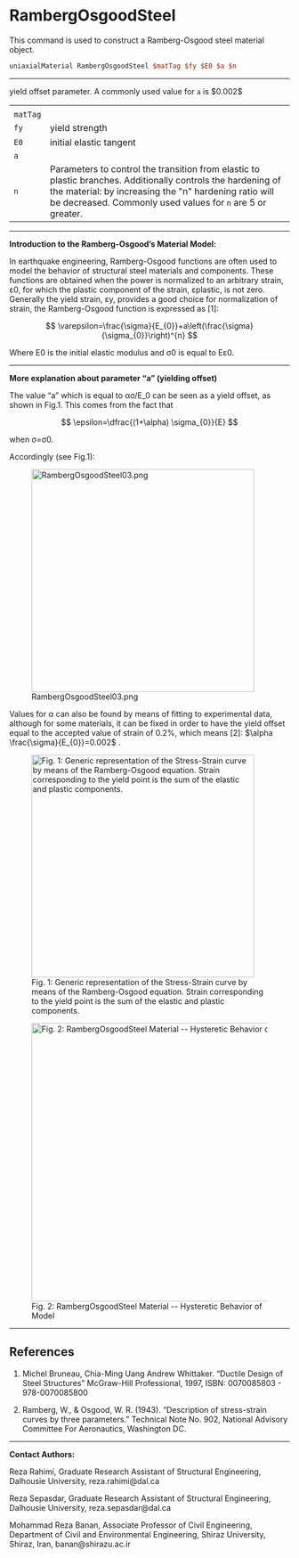 # RambergOsgoodSteel

<p>This command is used to construct a Ramberg-Osgood steel material
object.</p>

```tcl
uniaxialMaterial RambergOsgoodSteel $matTag $fy $E0 $a $n
```
<hr />
<table>
<tbody>
<tr class="odd">
<td></td>
</tr>
<tr class="even">
<td><code class="parameter-table-variable">matTag</code></td>
</tr>
<tr class="odd">
<td><code class="parameter-table-variable">fy</code></td>
<td>yield strength</td>
</tr>
<tr class="even">
<td><code class="parameter-table-variable">E0</code></td>
<td>initial elastic tangent</td>
</tr>
<tr class="odd">
<td><code class="parameter-table-variable">a</code></td>
yield offset parameter. A commonly used value for <code>a</code> is $0.002$
</tr>
<tr class="even">
<td><code class="parameter-table-variable">n</code></td>
<td>
Parameters to control the transition from elastic to plastic branches. Additionally controls the hardening of the material: by increasing the "n" hardening ratio will be decreased.
Commonly used values for <code>n</code> are 5 or greater.
</td>
</tr>
</tbody>
</table>

<hr />
<p><strong>Introduction to the Ramberg-Osgood’s Material
Model:</strong></p>
<p>In earthquake engineering, Ramberg-Osgood functions are often used to
model the behavior of structural steel materials and components. These
functions are obtained when the power is normalized to an arbitrary
strain, ε0, for which the plastic component of the strain, εplastic, is
not zero. Generally the yield strain, εy, provides a good choice for
normalization of strain, the Ramberg-Osgood function is expressed as
[1]:</p>

$$
\varepsilon=\frac{\sigma}{E_{0}}+a\left(\frac{\sigma}{\sigma_{0}}\right)^{n}
$$

<p>Where E0 is the initial elastic modulus and σ0 is equal to Eε0.</p>
<hr />

<p><strong>More explanation about parameter “a” (yielding offset)</strong></p>
The value “a” which is equal to ασ/E_0 can be seen as a yield offset,
as shown in Fig.1. This comes from the fact that

$$
\epsilon=\dfrac{(1+\alpha) \sigma_{0}}{E}
$$

<p>when σ=σ0.</p>
<p>Accordingly (see Fig.1):</p>
<figure>
<img src="/OpenSeesRT/contrib/static/RambergOsgoodSteel03.png" title="RambergOsgoodSteel03.png"
width="400" alt="RambergOsgoodSteel03.png" />
<figcaption aria-hidden="true">RambergOsgoodSteel03.png</figcaption>
</figure>

Values for α can also be found by means of fitting to experimental
data, although for some materials, it can be fixed in order to have the
yield offset equal to the accepted value of strain of 0.2%, which means
[2]: $\alpha \frac{\sigma}{E_{0}}=0.002$ .

<!-- <img src="/OpenSeesRT/contrib/static/RambergOsgoodSteel06.png"
title="RambergOsgoodSteel06.png" width="100"
alt="RambergOsgoodSteel06.png" /> -->

<figure>
<img src="/OpenSeesRT/contrib/static/RambergOsgoodSteel02.png"
title="Fig. 1: Generic representation of the Stress-Strain curve by means of the Ramberg-Osgood equation. Strain corresponding to the yield point is the sum of the elastic and plastic components."
width="400"
alt="Fig. 1: Generic representation of the Stress-Strain curve by means of the Ramberg-Osgood equation. Strain corresponding to the yield point is the sum of the elastic and plastic components." />
<figcaption aria-hidden="true">Fig. 1: Generic representation of the
Stress-Strain curve by means of the Ramberg-Osgood equation. Strain
corresponding to the yield point is the sum of the elastic and plastic
components.</figcaption>
</figure>
<figure>
<img src="/OpenSeesRT/contrib/static/RambergOsgoodSteel01.png"
title="Fig. 2: RambergOsgoodSteel Material -- Hysteretic Behavior of Model"
width="500"
alt="Fig. 2: RambergOsgoodSteel Material -- Hysteretic Behavior of Model" />
<figcaption aria-hidden="true">Fig. 2: RambergOsgoodSteel Material --
Hysteretic Behavior of Model</figcaption>
</figure>
<hr />

## References
1. Michel Bruneau, Chia-Ming Uang Andrew Whittaker. “Ductile Design of Steel Structures” McGraw-Hill
   Professional, 1997, ISBN: 0070085803 - 978-0070085800 

2. Ramberg, W., &amp; Osgood, W. R. (1943). “Description of stress-strain curves by
   three parameters.” Technical Note No. 902, National Advisory Committee
   For Aeronautics, Washington DC.

<hr />

<p><strong>Contact Authors:</strong></p>

<p>Reza Rahimi, Graduate Research Assistant of Structural Engineering,
Dalhousie University, reza.rahimi@dal.ca</p>
<p>Reza Sepasdar, Graduate Research Assistant of Structural Engineering,
Dalhousie University, reza.sepasdar@dal.ca</p>
<p>Mohammad Reza Banan, Associate Professor of Civil Engineering,
Department of Civil and Environmental Engineering, Shiraz University,
Shiraz, Iran, banan@shirazu.ac.ir</p>
